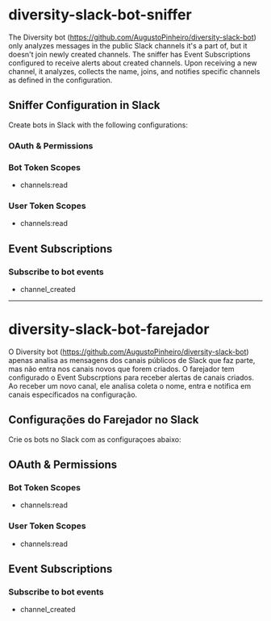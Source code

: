 # diversity-slack-bot-sniffer

The Diversity bot (https://github.com/AugustoPinheiro/diversity-slack-bot) only analyzes messages in the public Slack channels it's a part of, but it doesn't join newly created channels. The sniffer has Event Subscriptions configured to receive alerts about created channels. Upon receiving a new channel, it analyzes, collects the name, joins, and notifies specific channels as defined in the configuration.

## Sniffer Configuration in Slack
Create bots in Slack with the following configurations:

### OAuth & Permissions
### Bot Token Scopes
* channels:read

### User Token Scopes
* channels:read

## Event Subscriptions
### Subscribe to bot events
* channel_created
-----
# diversity-slack-bot-farejador

O Diversity bot (https://github.com/AugustoPinheiro/diversity-slack-bot) apenas analisa as mensagens dos canais públicos de Slack que faz parte, mas não entra nos canais novos que forem criados. O farejador tem configurado o Event Subscrptions para receber alertas de canais criados. Ao receber um novo canal, ele analisa coleta o nome, entra e notifica em canais específicados na configuração.

## Configurações do Farejador no Slack
Crie os bots no Slack com as configuraçoes abaixo:

## OAuth & Permissions
### Bot Token Scopes
* channels:read

### User Token Scopes
* channels:read

## Event Subscriptions
### Subscribe to bot events
* channel_created

